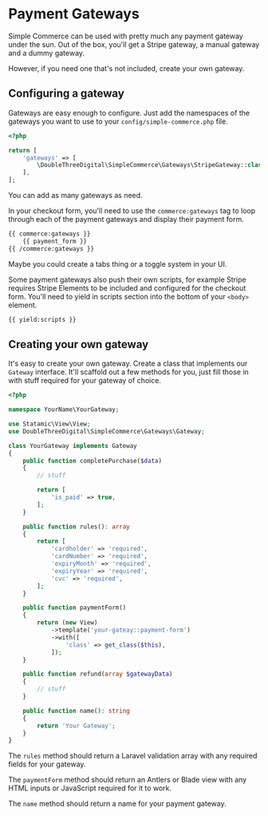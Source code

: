 # Payment Gateways

Simple Commerce can be used with pretty much any payment gateway under the sun. Out of the box, you'll get a Stripe gateway, a manual gateway and a dummy gateway.

However, if you need one that's not included, create your own gateway.

## Configuring a gateway

Gateways are easy enough to configure. Just add the namespaces of the gateways you want to use to your `config/simple-commerce.php` file.

```php
<?php

return [
    'gateways' => [
        \DoubleThreeDigital\SimpleCommerce\Gateways\StripeGateway::class => [],
    ],
];
```

You can add as many gateways as need.

In your checkout form, you'll need to use the `commerce:gateways` tag to loop through each of the payment gateways and display their payment form.

```html
{{ commerce:gateways }}
    {{ payment_form }}
{{ /commerce:gateways }}
```

Maybe you could create a tabs thing or a toggle system in your UI. 

Some payment gateways also push their own scripts, for example Stripe requires Stripe Elements to be included and configured for the checkout form. You'll need to yield in scripts section into the bottom of your `<body>` element.

```html
{{ yield:scripts }}
```

## Creating your own gateway

It's easy to create your own gateway. Create a class that implements our `Gateway` interface. It'll scaffold out a few methods for you, just fill those in with stuff required for your gateway of choice.

```php
<?php

namespace YourName\YourGateway;

use Statamic\View\View;
use DoubleThreeDigital\SimpleCommerce\Gateways\Gateway;

class YourGateway implements Gateway
{
    public function completePurchase($data)
    {
        // stuff

        return [
            'is_paid' => true,
        ];
    }

    public function rules(): array
    {
        return [
            'cardholder' => 'required',
            'cardNumber' => 'required',
            'expiryMonth' => 'required',
            'expiryYear' => 'required',
            'cvc' => 'required',
        ];
    }

    public function paymentForm()
    {
        return (new View)
            ->template('your-gateay::payment-form')
            ->with([
                'class' => get_class($this),
            ]);
    }

    public function refund(array $gatewayData)
    {
        // stuff
    }

    public function name(): string
    {
        return 'Your Gateway';
    }
}
```

The `rules` method should return a Laravel validation array with any required fields for your gateway.

The `paymentForm` method should return an Antlers or Blade view with any HTML inputs or JavaScript required for it to work.

The `name` method should return a name for your payment gateway.
